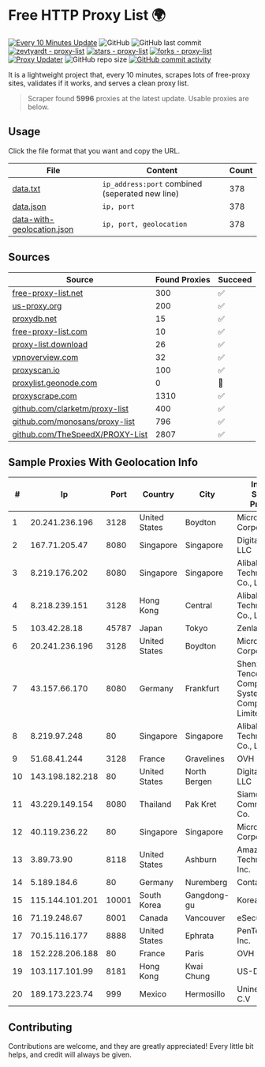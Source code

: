 
# Free HTTP Proxy List 🌍

[![Every 10 Minutes Update](https://github.com/mertguvencli/http-proxy-list/actions/workflows/main.yml/badge.svg?branch=main)](https://github.com/mertguvencli/http-proxy-list/actions/workflows/main.yml)
![GitHub](https://img.shields.io/github/license/mertguvencli/http-proxy-list)
![GitHub last commit](https://img.shields.io/github/last-commit/mertguvencli/http-proxy-list)
[![zevtyardt - proxy-list](https://img.shields.io/static/v1?label=zevtyardt&message=proxy-list&color=blue&logo=github)](https://github.com/zevtyardt/proxy-list "Go to GitHub repo")
[![stars - proxy-list](https://img.shields.io/github/stars/zevtyardt/proxy-list?style=social)](https://github.com/zevtyardt/proxy-list)
[![forks - proxy-list](https://img.shields.io/github/forks/zevtyardt/proxy-list?style=social)](https://github.com/zevtyardt/proxy-list)
[![Proxy Updater](https://github.com/zevtyardt/proxy-list/workflows/Proxy%20Updater/badge.svg)](https://github.com/zevtyardt/proxy-list/actions?query=workflow:"Proxy+Updater")
![GitHub repo size](https://img.shields.io/github/repo-size/zevtyardt/proxy-list)
[![GitHub commit activity](https://img.shields.io/github/commit-activity/m/zevtyardt/proxy-list?logo=commits)](https://github.com/zevtyardt/proxy-list/commits/main)

It is a lightweight project that, every 10 minutes, scrapes lots of free-proxy sites, validates if it works, and serves a clean proxy list.

> Scraper found **5996** proxies at the latest update. Usable proxies are below.

## Usage

Click the file format that you want and copy the URL.

|File|Content|Count|
|----|-------|-----|
|[data.txt](https://raw.githubusercontent.com/mertguvencli/http-proxy-list/main/proxy-list/data.txt)|`ip_address:port` combined (seperated new line)|378|
|[data.json](https://raw.githubusercontent.com/mertguvencli/http-proxy-list/main/proxy-list/data.json)|`ip, port`|378|
|[data-with-geolocation.json](https://raw.githubusercontent.com/mertguvencli/http-proxy-list/main/proxy-list/data-with-geolocation.json)|`ip, port, geolocation`|378|

## Sources

|Source|Found Proxies|Succeed|
|------|-------------|-------|
|[free-proxy-list.net](https://free-proxy-list.net)|300|✅|
|[us-proxy.org](https://www.us-proxy.org)|200|✅|
|[proxydb.net](http://proxydb.net)|15|✅|
|[free-proxy-list.com](https://free-proxy-list.com/?page=&port=&type%5B%5D=http&type%5B%5D=https&up_time=0&search=Search)|10|✅|
|[proxy-list.download](https://www.proxy-list.download/HTTP)|26|✅|
|[vpnoverview.com](https://vpnoverview.com/privacy/anonymous-browsing/free-proxy-servers)|32|✅|
|[proxyscan.io](https://www.proxyscan.io)|100|✅|
|[proxylist.geonode.com](https://proxylist.geonode.com/api/proxy-list?limit=300&page=1&sort_by=lastChecked&sort_type=desc&protocols=http,https)|0|🚫|
|[proxyscrape.com](https://api.proxyscrape.com/v2/?request=displayproxies&protocol=http&timeout=10000&country=all&ssl=all&anonymity=all)|1310|✅|
|[github.com/clarketm/proxy-list](https://raw.githubusercontent.com/clarketm/proxy-list/master/proxy-list-raw.txt)|400|✅|
|[github.com/monosans/proxy-list](https://raw.githubusercontent.com/monosans/proxy-list/main/proxies/http.txt)|796|✅|
|[github.com/TheSpeedX/PROXY-List](https://raw.githubusercontent.com/TheSpeedX/PROXY-List/master/http.txt)|2807|✅|


## Sample Proxies With Geolocation Info

|#|Ip|Port|Country|City|Internet Service Provider|
|-|--|----|-------|----|-------------------------|
|1|20.241.236.196|3128|United States|Boydton|Microsoft Corporation|
|2|167.71.205.47|8080|Singapore|Singapore|DigitalOcean, LLC|
|3|8.219.176.202|8080|Singapore|Singapore|Alibaba (US) Technology Co., Ltd.|
|4|8.218.239.151|3128|Hong Kong|Central|Alibaba (US) Technology Co., Ltd.|
|5|103.42.28.18|45787|Japan|Tokyo|Zenlayer Inc|
|6|20.241.236.196|3128|United States|Boydton|Microsoft Corporation|
|7|43.157.66.170|8080|Germany|Frankfurt|Shenzhen Tencent Computer Systems Company Limited|
|8|8.219.97.248|80|Singapore|Singapore|Alibaba (US) Technology Co., Ltd.|
|9|51.68.41.244|3128|France|Gravelines|OVH SAS|
|10|143.198.182.218|80|United States|North Bergen|DigitalOcean, LLC|
|11|43.229.149.154|8080|Thailand|Pak Kret|Siamdata Communication Co.|
|12|40.119.236.22|80|Singapore|Singapore|Microsoft Corporation|
|13|3.89.73.90|8118|United States|Ashburn|Amazon Technologies Inc.|
|14|5.189.184.6|80|Germany|Nuremberg|Contabo GmbH|
|15|115.144.101.201|10001|South Korea|Gangdong-gu|Korea Telecom|
|16|71.19.248.67|8001|Canada|Vancouver|eSecureData|
|17|70.15.116.177|8888|United States|Ephrata|PenTeleData Inc.|
|18|152.228.206.188|80|France|Paris|OVH SAS|
|19|103.117.101.99|8181|Hong Kong|Kwai Chung|US-DMITINC|
|20|189.173.223.74|999|Mexico|Hermosillo|Uninet S.A. de C.V|



## Contributing

Contributions are welcome, and they are greatly appreciated! Every
little bit helps, and credit will always be given.

